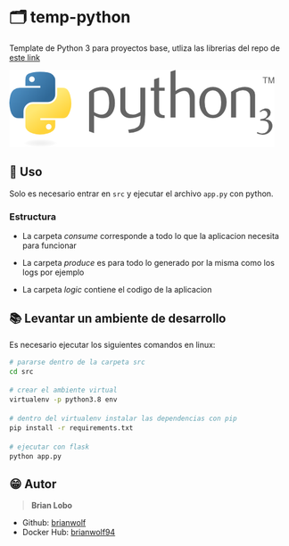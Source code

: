 # :card_index_dividers: temp-python

Template de Python 3 para proyectos base, utliza las librerias del repo de [este link](https://github.com/brianwolf/repo-python-libs)

![docs](docs/img/python.png)

## :tada: Uso

Solo es necesario entrar en `src` y ejecutar el archivo `app.py` con python.

### Estructura

- La carpeta *consume* corresponde a todo lo que la aplicacion necesita para funcionar

- La carpeta *produce* es para todo lo generado por la misma como los logs por ejemplo

- La carpeta *logic* contiene el codigo de la aplicacion

## :books: Levantar un ambiente de desarrollo

Es necesario ejecutar los siguientes comandos en linux:

```bash
# pararse dentro de la carpeta src
cd src

# crear el ambiente virtual
virtualenv -p python3.8 env

# dentro del virtualenv instalar las dependencias con pip
pip install -r requirements.txt

# ejecutar con flask
python app.py
```

## :grin: Autor

> **Brian Lobo**

* Github: [brianwolf](https://github.com/brianwolf)
* Docker Hub:  [brianwolf94](https://hub.docker.com/u/brianwolf94)
